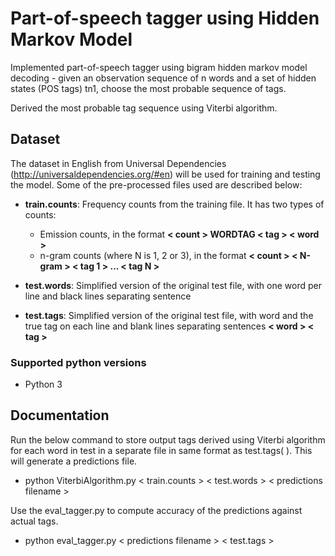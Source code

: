 
# Part-of-speech tagger using Hidden Markov Model

Implemented part-of-speech tagger using bigram hidden markov model decoding - given an observation sequence of n words and a set of hidden states (POS tags) tn1, choose the most probable sequence of tags.

Derived the most probable tag sequence using Viterbi algorithm.

## Dataset

The dataset in English from Universal Dependencies (http://universaldependencies.org/#en) will be used for training and testing the model. Some of the pre-processed files used are described below:

 - __train.counts__: Frequency counts from the training file. It has two types of counts:
     - Emission counts, in the format __< count > WORDTAG < tag > < word >__
     - n-gram counts (where N is 1, 2 or 3), in the format __< count > < N-gram > < tag 1 > ... < tag N >__
     
 - __test.words__: Simplified version of the original test file, with one word per line and black lines separating sentence
 
 - __test.tags__: Simplified version of the original test file, with word and the true tag on each line and blank lines separating sentences __< word > < tag >__

### Supported python versions 

-  Python 3

## Documentation

Run the below command to store output tags derived using Viterbi algorithm for each word in test in a separate file in same format as test.tags(<word> <tags>). This will generate a predictions file.

 - python ViterbiAlgorithm.py < train.counts > < test.words > < predictions filename >

Use the eval_tagger.py to compute accuracy of the predictions against actual tags.

 - python eval_tagger.py < predictions filename > < test.tags >

